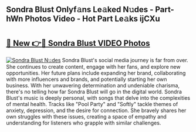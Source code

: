 ## Sondra Blust Onlyf𝚊ns Le𝚊ked N𝚞des - Part-hWn Photos Video - Hot Part Le𝚊ks ijCXu

# <h2><a href="http://ac11207.deff.icu/?id=Sondra+Blust">🔗 New 👉🔴 Sondra Blust VIDEO Photos</a></h2>

[![Sondra Blust N𝚞des](https://i.imgur.com/rIISA9y.gif)](http://ac11207.deff.icu/?id=Sondra+Blust)
Sondra Blust's social media journey is far from over. She continues to create content, engage with her fans, and explore new opportunities. Her future plans include expanding her brand, collaborating with more influencers and brands, and potentially starting her own business. With her unwavering determination and undeniable charisma, there's no telling how far Sondra Blust will go in the digital world. Sondra Blust's music is deeply personal, with songs that delve into the complexities of mental health. Tracks like "Pool Party" and "Softly" tackle themes of anxiety, depression, and the desire for connection. She bravely shares her own struggles with these issues, creating a space of empathy and understanding for listeners who grapple with similar challenges.
